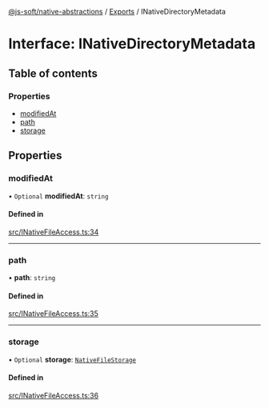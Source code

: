 [@js-soft/native-abstractions](../README.md) / [Exports](../modules.md) / INativeDirectoryMetadata

# Interface: INativeDirectoryMetadata

## Table of contents

### Properties

- [modifiedAt](INativeDirectoryMetadata.md#modifiedat)
- [path](INativeDirectoryMetadata.md#path)
- [storage](INativeDirectoryMetadata.md#storage)

## Properties

### modifiedAt

• `Optional` **modifiedAt**: `string`

#### Defined in

[src/INativeFileAccess.ts:34](https://github.com/js-soft/ts-native-access/blob/f2bbc45/packages/abstractions/src/INativeFileAccess.ts#L34)

___

### path

• **path**: `string`

#### Defined in

[src/INativeFileAccess.ts:35](https://github.com/js-soft/ts-native-access/blob/f2bbc45/packages/abstractions/src/INativeFileAccess.ts#L35)

___

### storage

• `Optional` **storage**: [`NativeFileStorage`](../enums/NativeFileStorage.md)

#### Defined in

[src/INativeFileAccess.ts:36](https://github.com/js-soft/ts-native-access/blob/f2bbc45/packages/abstractions/src/INativeFileAccess.ts#L36)
